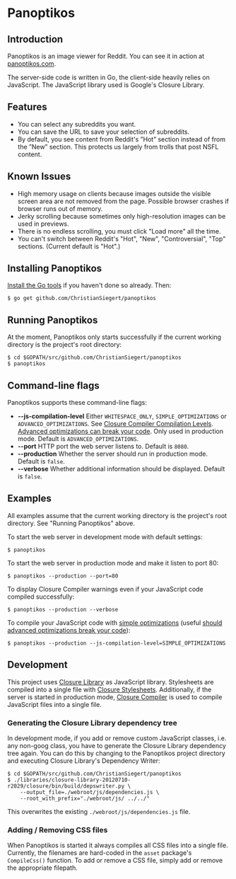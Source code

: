 # Panoptikos

## Introduction

Panoptikos is an image viewer for Reddit. You can see it in action at [panoptikos.com](http://panoptikos.com/).

The server-side code is written in Go, the client-side heavily relies on JavaScript. The JavaScript library used is Google's Closure Library.

## Features

* You can select any subreddits you want.
* You can save the URL to save your selection of subreddits.
* By default, you see content from Reddit's ”Hot” section instead of from the ”New” section. This protects us largely from trolls that post NSFL content.

## Known Issues

* High memory usage on clients because images outside the visible screen area are not removed from the page. Possible browser crashes if browser runs out of memory.
* Jerky scrolling because sometimes only high-resolution images can be used in previews.
* There is no endless scrolling, you must click "Load more" all the time.
* You can't switch between Reddit's "Hot", "New", "Controversial", "Top" sections. (Current default is "Hot".)

## Installing Panoptikos

[Install the Go tools](http://golang.org/doc/install) if you haven't done so already. Then:

	$ go get github.com/ChristianSiegert/panoptikos

## Running Panoptikos

At the moment, Panoptikos only starts successfully if the current working directory is the project's root directory:

	$ cd $GOPATH/src/github.com/ChristianSiegert/panoptikos
	$ panoptikos

## Command-line flags

Panoptikos supports these command-line flags:

* **--js-compilation-level** Either `WHITESPACE_ONLY`, `SIMPLE_OPTIMIZATIONS` or `ADVANCED_OPTIMIZATIONS`. See [Closure Compiler Compilation Levels](https://developers.google.com/closure/compiler/docs/compilation_levels). [Advanced optimizations can break your code](https://developers.google.com/closure/compiler/docs/api-tutorial3#dangers). Only used in production mode. Default is `ADVANCED_OPTIMIZATIONS`.
* **--port** HTTP port the web server listens to. Default is `8080`.
* **--production** Whether the server should run in production mode. Default is `false`.
* **--verbose** Whether additional information should be displayed. Default is `false`.

## Examples

All examples assume that the current working directory is the project's root directory. See "Running Panoptikos" above.

To start the web server in development mode with default settings:

	$ panoptikos

To start the web server in production mode and make it listen to port 80:

	$ panoptikos --production --port=80

To display Closure Compiler warnings even if your JavaScript code compiled successfully:

	$ panoptikos --production --verbose

To compile your JavaScript code with [simple optimizations](https://developers.google.com/closure/compiler/docs/compilation_levels) (useful [should advanced optimizations break your code](https://developers.google.com/closure/compiler/docs/api-tutorial3#dangers)):

	$ panoptikos --production --js-compilation-level=SIMPLE_OPTIMIZATIONS

## Development

This project uses [Closure Library](https://developers.google.com/closure/library/) as JavaScript library. Stylesheets are compiled into a single file with [Closure Stylesheets](http://code.google.com/p/closure-stylesheets/). Additionally, if the server is started in production mode, [Closure Compiler](https://developers.google.com/closure/compiler/) is used to compile JavaScript files into a single file.

### Generating the Closure Library dependency tree

In development mode, if you add or remove custom JavaScript classes, i.e. any non-goog class, you have to generate the Closure Library dependency tree again. You can do this by changing to the Panoptikos project directory and executing Closure Library's Dependency Writer:

	$ cd $GOPATH/src/github.com/ChristianSiegert/panoptikos
	$ ./libraries/closure-library-20120710-r2029/closure/bin/build/depswriter.py \
		--output_file=./webroot/js/dependencies.js \
		--root_with_prefix="./webroot/js/ ../../"

This overwrites the existing `./webroot/js/dependencies.js` file.

### Adding / Removing CSS files

When Panoptikos is started it always compiles all CSS files into a single file. Currently, the filenames are hard-coded in the `asset` package's `CompileCss()` function. To add or remove a CSS file, simply add or remove the appropriate filepath.
